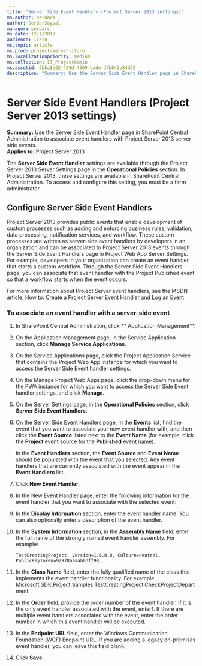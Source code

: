 ```yaml
---
title: "Server Side Event Handlers (Project Server 2013 settings)"
ms.author: serdars
author: SerdarSoysal
manager: serdars
ms.date: 12/1/2017
audience: ITPro
ms.topic: article
ms.prod: project-server-itpro
ms.localizationpriority: medium
ms.collection: IT_ProjectAdmin
ms.assetid: 5bba1a62-424d-4369-bade-d9b042e84d62
description: "Summary: Use the Server Side Event Handler page in SharePoint Central Administration to associate event handlers with Project Server 2013 server side events."
---
```


# Server Side Event Handlers (Project Server 2013 settings)

 **Summary:** Use the Server Side Event Handler page in SharePoint Central Administration to associate event handlers with Project Server 2013 server side events.<br/>
**Applies to:** Project Server 2013


The **Server Side Event Handler** settings are available through the Project Server 2013 Server Settings page in the **Operational Policies** section. In Project Server 2013, these settings are available in SharePoint Central Administration. To access and configure this setting, you must be a farm administrator.

## Configure Server Side Event Handlers

Project Server 2013 provides public events that enable development of custom processes such as adding and enforcing business rules, validation, data processing, notification services, and workflow. These custom processes are written as server-side event handlers by developers in an organization and can be associated to Project Server 2013 events through the Server Side Event Handlers page in Project Web App Server Settings. For example, developers in your organization can create an event handler that starts a custom workflow. Through the Server Side Event Handlers page, you can associate that event handler with the Project Published event so that a workflow starts when the event occurs.

For more information about Project Server event handlers, see the MSDN article, [How to: Create a Project Server Event Handler and Log an Event](/previous-versions/office/developer/office-2010/gg615466(v=office.14))

### To associate an event handler with a server-side event

1. In SharePoint Central Administration, click ** Application Management**.

2. On the Application Management page, in the Service Application section, click **Manage Service Applications**.

3. On the Service Applications page, click the Project Application Service that contains the Project Web App instance for which you want to access the Server Side Event handler settings.

4. On the Manage Project Web Apps page, click the drop-down menu for the PWA instance for which you want to access the Server Side Event handler settings, and click **Manage**.

5. On the Server Settings page, in the **Operational Policies** section, click **Server Side Event Handlers**.

6. On the Server Side Event Handlers page, in the **Events** list, find the event that you want to associate your new event handler with, and then click the **Event Source** listed next to the **Event Name** (for example, click the **Project** event source for the **Published** event name).

    In the **Event Handlers** section, the **Event Source** and **Event Name** should be populated with the event that you selected. Any event handlers that are currently associated with the event appear in the **Event Handlers** list.

7. Click **New Event Handler**. 

8. In the New Event Handler page, enter the following information for the event handler that you want to associate with the selected event:

9. In the **Display Information** section, enter the event handler name. You can also optionally enter a description of the event handler.

10. In the **System Information** section, in the **Assembly Name** field, enter the full name of the strongly named event handler assembly. For example:

    ```
    TestCreatingProject, Version=1.0.0.0, Culture=neutral, PublicKeyToken=92978aaaab03ff98
    ```

11. In the **Class Name** field, enter the fully qualified name of the class that implements the event handler functionality. For example: Microsoft.SDK.Project.Samples.TestCreatingProject.CheckProjectDepartment.

12. In the **Order** field, provide the order number of the event handler. If it is the only event handler associated with the event, enter1. If there are multiple event handlers associated with the event, enter the order number in which this event handler will be executed. 

13. In the **Endpoint URL** field, enter the Windows Communication Foundation (WCF) Endpoint URL. If you are adding a legacy on-premises event handler, you can leave this field blank.

14. Click **Save**.